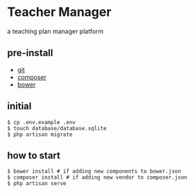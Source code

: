 # Teacher Manager
a teaching plan manager platform

## pre-install

* [git](https://git-scm.com/)
* [composer](https://getcomposer.org/)
* [bower](http://bower.io/)

## initial

```
$ cp .env.example .env
$ touch database/database.sqlite
$ php artisan migrate
```

## how to start

```
$ bower install # if adding new components to bower.json
$ composer install # if adding new vendor to composer.json 
$ php artisan serve
```